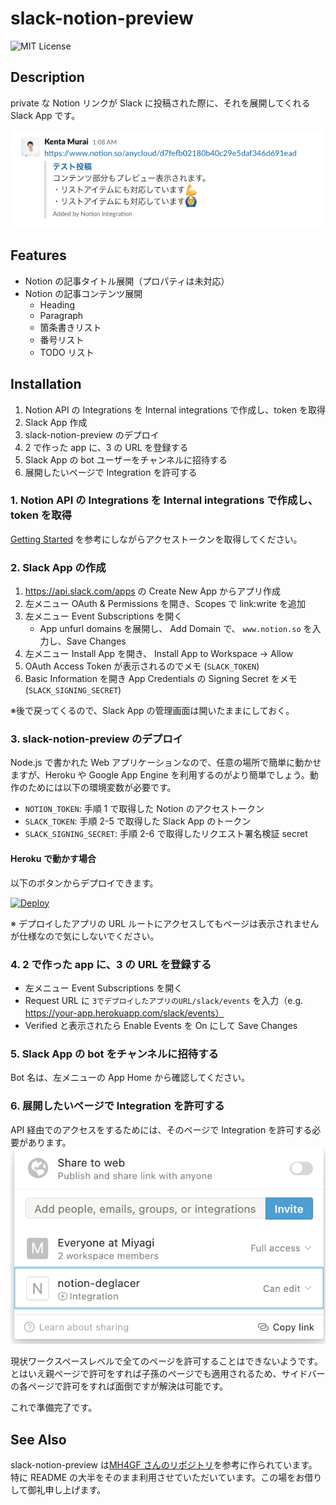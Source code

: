 # slack-notion-preview

![MIT License](http://img.shields.io/badge/license-MIT-blue.svg?style=flat-square)

## Description

private な Notion リンクが Slack に投稿された際に、それを展開してくれる Slack App です。

![Usage](docs/usage.png)

## Features

- Notion の記事タイトル展開（プロパティは未対応）
- Notion の記事コンテンツ展開
  - Heading
  - Paragraph
  - 箇条書きリスト
  - 番号リスト
  - TODO リスト

## Installation

1. Notion API の Integrations を Internal integrations で作成し、token を取得
2. Slack App 作成
3. slack-notion-preview のデプロイ
4. 2 で作った app に、3 の URL を登録する
5. Slack App の bot ユーザーをチャンネルに招待する
6. 展開したいページで Integration を許可する

### 1. Notion API の Integrations を Internal integrations で作成し、token を取得

[Getting Started](https://developers.notion.com/docs/getting-started) を参考にしながらアクセストークンを取得してください。

### 2. Slack App の作成

1. https://api.slack.com/apps の Create New App からアプリ作成
2. 左メニュー OAuth & Permissions を開き、Scopes で link:write を追加
3. 左メニュー Event Subscriptions を開く
   - App unfurl domains を展開し、 Add Domain で、 `www.notion.so` を入力し、Save Changes
4. 左メニュー Install App を開き、 Install App to Workspace -> Allow
5. OAuth Access Token が表示されるのでメモ (`SLACK_TOKEN`)
6. Basic Information を開き App Credentials の Signing Secret をメモ (`SLACK_SIGNING_SECRET`)

※後で戻ってくるので、Slack App の管理画面は開いたままにしておく。

### 3. slack-notion-preview のデプロイ

Node.js で書かれた Web アプリケーションなので、任意の場所で簡単に動かせますが、Heroku や Google App Engine を利用するのがより簡単でしょう。動作のためには以下の環境変数が必要です。

- `NOTION_TOKEN`: 手順 1 で取得した Notion のアクセストークン
- `SLACK_TOKEN`: 手順 2-5 で取得した Slack App のトークン
- `SLACK_SIGNING_SECRET`: 手順 2-6 で取得したリクエスト署名検証 secret

#### Heroku で動かす場合

以下のボタンからデプロイできます。

[![Deploy](https://www.herokucdn.com/deploy/button.svg)](https://heroku.com/deploy)

※ デプロイしたアプリの URL ルートにアクセスしてもページは表示されませんが仕様なので気にしないでください。

### 4. 2 で作った app に、3 の URL を登録する

- 左メニュー Event Subscriptions を開く
- Request URL に `3でデプロイしたアプリのURL/slack/events` を入力（e.g. https://your-app.herokuapp.com/slack/events）
- Verified と表示されたら Enable Events を On にして Save Changes

### 5. Slack App の bot をチャンネルに招待する

Bot 名は、左メニューの App Home から確認してください。

### 6. 展開したいページで Integration を許可する

API 経由でのアクセスをするためには、そのページで Integration を許可する必要があります。  
![Grant Integrations](docs/grant-integration.png)

現状ワークスペースレベルで全てのページを許可することはできないようです。  
とはいえ親ページで許可をすれば子孫のページでも適用されるため、サイドバーの各ページで許可をすれば面倒ですが解決は可能です。

これで準備完了です。

## See Also

slack-notion-preview は[MH4GF さんのリポジトリ](https://github.com/MH4GF/notion-deglacer)を参考に作られています。  
特に README の大半をそのまま利用させていただいています。この場をお借りして御礼申し上げます。
